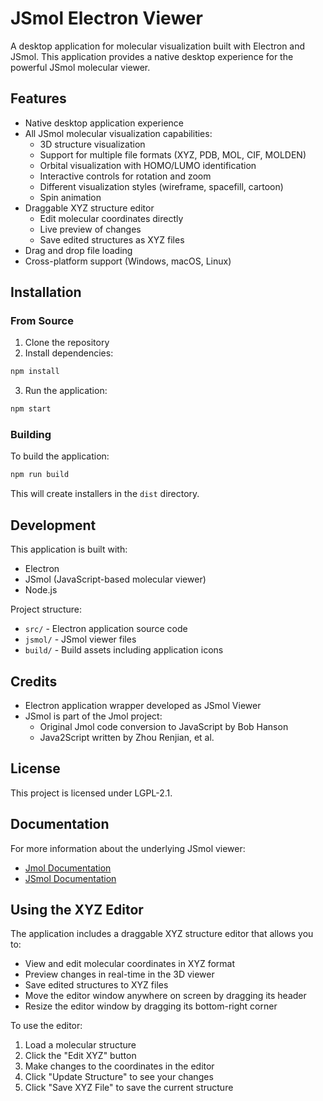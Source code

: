# JSmol Electron Viewer

A desktop application for molecular visualization built with Electron and JSmol. This application provides a native desktop experience for the powerful JSmol molecular viewer.

## Features

- Native desktop application experience
- All JSmol molecular visualization capabilities:
  - 3D structure visualization
  - Support for multiple file formats (XYZ, PDB, MOL, CIF, MOLDEN)
  - Orbital visualization with HOMO/LUMO identification
  - Interactive controls for rotation and zoom
  - Different visualization styles (wireframe, spacefill, cartoon)
  - Spin animation
- Draggable XYZ structure editor
  - Edit molecular coordinates directly
  - Live preview of changes
  - Save edited structures as XYZ files
- Drag and drop file loading
- Cross-platform support (Windows, macOS, Linux)

## Installation

### From Source

1. Clone the repository
2. Install dependencies:
```bash
npm install
```
3. Run the application:
```bash
npm start
```

### Building

To build the application:
```bash
npm run build
```

This will create installers in the `dist` directory.

## Development

This application is built with:
- Electron
- JSmol (JavaScript-based molecular viewer)
- Node.js

Project structure:
- `src/` - Electron application source code
- `jsmol/` - JSmol viewer files
- `build/` - Build assets including application icons

## Credits

- Electron application wrapper developed as JSmol Viewer
- JSmol is part of the Jmol project:
  - Original Jmol code conversion to JavaScript by Bob Hanson
  - Java2Script written by Zhou Renjian, et al.

## License

This project is licensed under LGPL-2.1.

## Documentation

For more information about the underlying JSmol viewer:
- [Jmol Documentation](http://jmol.sourceforge.net)
- [JSmol Documentation](http://jsmol.sourceforge.net)

## Using the XYZ Editor

The application includes a draggable XYZ structure editor that allows you to:
- View and edit molecular coordinates in XYZ format
- Preview changes in real-time in the 3D viewer 
- Save edited structures to XYZ files
- Move the editor window anywhere on screen by dragging its header
- Resize the editor window by dragging its bottom-right corner

To use the editor:
1. Load a molecular structure
2. Click the "Edit XYZ" button
3. Make changes to the coordinates in the editor
4. Click "Update Structure" to see your changes
5. Click "Save XYZ File" to save the current structure